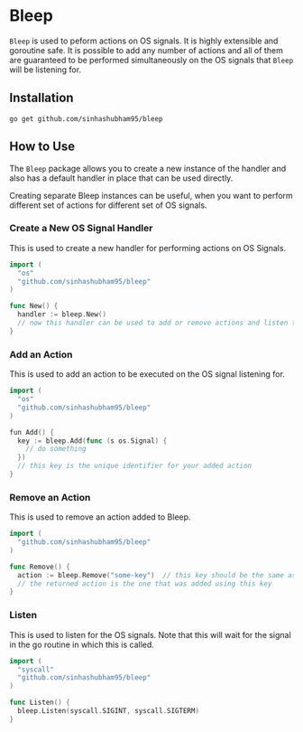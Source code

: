 # Bleep

`Bleep` is used to peform actions on OS signals. It is highly extensible and goroutine safe. It is possible to add any number of actions and all of them are guaranteed to be performed simultaneously on the OS signals that `Bleep` will be listening for.

## Installation

```shell
go get github.com/sinhashubham95/bleep
```

## How to Use

The `Bleep` package allows you to create a new instance of the handler and also has a default handler in place that can be used directly.

Creating separate Bleep instances can be useful, when you want to perform different set of actions for different set of OS signals.

### Create a New OS Signal Handler

This is used to create a new handler for performing actions on OS Signals.

```go
import (
  "os"
  "github.com/sinhashubham95/bleep"
)

func New() {
  handler := bleep.New()
  // now this handler can be used to add or remove actions and listen to the OS signals
}
```

### Add an Action

This is used to add an action to be executed on the OS signal listening for.

```go
import (
  "os"
  "github.com/sinhashubham95/bleep"
)

fun Add() {
  key := bleep.Add(func (s os.Signal) {
    // do something
  })
  // this key is the unique identifier for your added action
}
```

### Remove an Action

This is used to remove an action added to Bleep.

```go
import (
  "github.com/sinhashubham95/bleep"
)

func Remove() {
  action := bleep.Remove("some-key")  // this key should be the same as the one returned during adding the action
  // the returned action is the one that was added using this key
}
```

### Listen

This is used to listen for the OS signals. Note that this will wait for the signal in the go routine in which this is called.

```go
import (
  "syscall"
  "github.com/sinhashubham95/bleep"
)

func Listen() {
  bleep.Listen(syscall.SIGINT, syscall.SIGTERM)
}
```